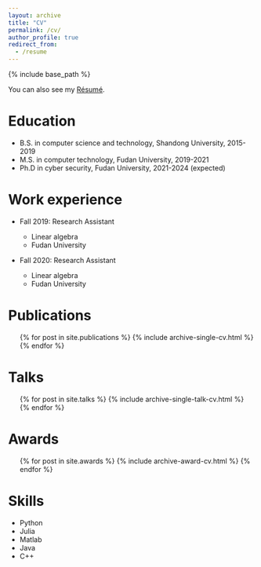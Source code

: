 ```yaml
---
layout: archive
title: "CV"
permalink: /cv/
author_profile: true
redirect_from:
  - /resume
---
```


{% include base_path %}

You can also see my [Résumé](http://vivian1tsui.github.io/files/cv/resume.pdf).

Education
======
* B.S. in computer science and technology, Shandong University, 2015-2019
* M.S. in computer technology, Fudan University, 2019-2021
* Ph.D in cyber security, Fudan University, 2021-2024 (expected)

Work experience 
======
* Fall 2019: Research Assistant
  * Linear algebra
  * Fudan University

* Fall 2020: Research Assistant
  * Linear algebra
  * Fudan University


Publications
======
  <ul>{% for post in site.publications %}
    {% include archive-single-cv.html %}
  {% endfor %}</ul>
  
Talks
======
  <ul>{% for post in site.talks %}
    {% include archive-single-talk-cv.html %}
  {% endfor %}</ul>
  
# Awards
  <ul>{% for post in site.awards %}
    {% include archive-award-cv.html %}
  {% endfor %}</ul>
 
Skills
======
* Python
* Julia
* Matlab
* Java
* C++

<!--- 
Teaching
======
  <ul>{% for post in site.teaching %}
    {% include archive-single-cv.html %}
  {% endfor %}</ul>
  
Service and leadership
======
* Currently signed in to 43 different slack teams
-->
